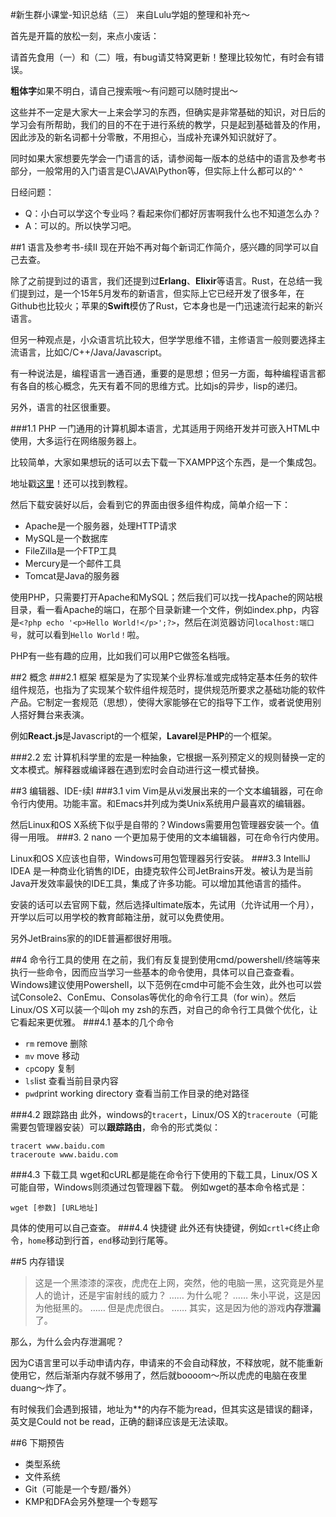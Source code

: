 #新生群小课堂-知识总结（三）
来自Lulu学姐的整理和补充～

首先是开篇的放松一刻，来点小废话：

请首先食用（一）和（二）哦，有bug请艾特窝更新！整理比较匆忙，有时会有错误。

**粗体字**如果不明白，请自己搜索哦～有问题可以随时提出～

这些并不一定是大家大一上来会学习的东西，但确实是非常基础的知识，对日后的学习会有所帮助，我们的目的不在于进行系统的教学，只是起到基础普及的作用，因此涉及的新名词都十分零散，不用担心，当成补充课外知识就好了。

同时如果大家想要先学会一门语言的话，请参阅每一版本的总结中的语言及参考书部分，一般常用的入门语言是C\JAVA\Python等，但实际上什么都可以的^ ^

日经问题：
- Q：小白可以学这个专业吗？看起来你们都好厉害啊我什么也不知道怎么办？
- A：可以的。所以快学习吧。


##1 语言及参考书-续II
现在开始不再对每个新词汇作简介，感兴趣的同学可以自己去查。

除了之前提到过的语言，我们还提到过**Erlang**、**Elixir**等语言。Rust，在总结一我们提到过，是一个15年5月发布的新语言，但实际上它已经开发了很多年，在Github也比较火；苹果的**Swift**模仿了Rust，它本身也是一门迅速流行起来的新兴语言。

但另一种观点是，小众语言坑比较大，但学学思维不错，主修语言一般则要选择主流语言，比如C/C++/Java/Javascript。

有一种说法是，编程语言一通百通，重要的是思想；但另一方面，每种编程语言都有各自的核心概念，先天有着不同的思维方式。比如js的异步，lisp的递归。

另外，语言的社区很重要。

###1.1 PHP
一门通用的计算机脚本语言，尤其适用于网络开发并可嵌入HTML中使用，大多运行在网络服务器上。

比较简单，大家如果想玩的话可以去下载一下XAMPP这个东西，是一个集成包。

地址戳[这里](http://www.xampp.cc/)！还可以找到教程。

然后下载安装好以后，会看到它的界面由很多组件构成，简单介绍一下：
- Apache是一个服务器，处理HTTP请求
- MySQL是一个数据库
- FileZilla是一个FTP工具
- Mercury是一个邮件工具
- Tomcat是Java的服务器

使用PHP，只需要打开Apache和MySQL；然后我们可以找一找Apache的网站根目录，看一看Apache的端口，在那个目录新建一个文件，例如index.php，内容是`<?php echo '<p>Hello World!</p>';?>`，然后在浏览器访问`localhost:端口号`，就可以看到`Hello World！`啦。

PHP有一些有趣的应用，比如我们可以用P它做签名档哦。

##2 概念
###2.1 框架
框架是为了实现某个业界标准或完成特定基本任务的软件组件规范，也指为了实现某个软件组件规范时，提供规范所要求之基础功能的软件产品。它制定一套规范（思想），使得大家能够在它的指导下工作，或者说使用别人搭好舞台来表演。

例如**React.js**是Javascript的一个框架，**Lavarel**是**PHP**的一个框架。

###2.2 宏
计算机科学里的宏是一种抽象，它根据一系列预定义的规则替换一定的文本模式。解释器或编译器在遇到宏时会自动进行这一模式替换。

##3 编辑器、IDE-续I
###3.1 vim
Vim是从vi发展出来的一个文本编辑器，可在命令行内使用。功能丰富。和Emacs并列成为类Unix系统用户最喜欢的编辑器。

然后Linux和OS X系统下似乎是自带的？Windows需要用包管理器安装一个。值得一用哦。
###3. 2 nano
一个更加易于使用的文本编辑器，可在命令行内使用。

Linux和OS X应该也自带，Windows可用包管理器另行安装。
###3.3 IntelliJ IDEA
是一种商业化销售的IDE，由捷克软件公司JetBrains开发。被认为是当前Java开发效率最快的IDE工具，集成了许多功能。可以增加其他语言的插件。

安装的话可以去官网下载，然后选择ultimate版本，先试用（允许试用一个月），开学以后可以用学校的教育邮箱注册，就可以免费使用。

另外JetBrains家的的IDE普遍都很好用哦。

##4 命令行工具的使用
在之前，我们有反复提到使用cmd/powershell/终端等来执行一些命令，因而应当学习一些基本的命令使用，具体可以自己查查看。Windows建议使用Powershell，以下范例在cmd中可能不会生效，此外也可以尝试Console2、ConEmu、Consolas等优化的命令行工具（for win）。然后Linux/OS X可以装一个叫oh my zsh的东西，对自己的命令行工具做个优化，让它看起来更优雅。
###4.1 基本的几个命令
- `rm` remove 删除 
- `mv` move 移动
- `cp`copy 复制
- `ls`list 查看当前目录内容
- `pwd`print working directory 查看当前工作目录的绝对路径

###4.2 跟踪路由
此外，windows的`tracert`，Linux/OS X的`traceroute`（可能需要包管理器安装）可以**跟踪路由**，命令的形式类似：
```
tracert www.baidu.com
traceroute www.baidu.com
```
###4.3 下载工具
wget和cURL都是能在命令行下使用的下载工具，Linux/OS X可能自带，Windows则须通过包管理器下载。
例如wget的基本命令格式是：
```
wget [参数] [URL地址]
```
具体的使用可以自己查查。
###4.4 快捷键
此外还有快捷键，例如`crtl+C`终止命令，`home`移动到行首，`end`移动到行尾等。

##5 内存错误

>这是一个黑漆漆的深夜，虎虎在上网，突然，他的电脑一黑，这究竟是外星人的诡计，还是宇宙射线的威力？
>……
>为什么呢？
>……
>朱小平说，这是因为他挺黑的。
>……
>但是虎虎很白。
>……
>其实，这是因为他的游戏**内存泄漏**了。

那么，为什么会内存泄漏呢？

因为C语言里可以手动申请内存，申请来的不会自动释放，不释放呢，就不能重新使用它，然后渐渐内存就不够用了，然后就boooom～所以虎虎的电脑在夜里duang～炸了。

有时候我们会遇到报错，地址为**的内存不能为read，但其实这是错误的翻译，英文是Could not be read，正确的翻译应该是无法读取。

##6 下期预告
- 类型系统
- 文件系统
- Git（可能是一个专题/番外）
- KMP和DFA会另外整理一个专题写
